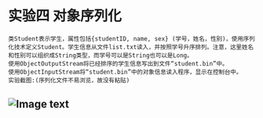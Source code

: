 #  实验四 对象序列化
    类Student表示学生，属性包括{studentID, name, sex} (学号，姓名，性别)，使用序列化技术定义Student。学生信息从文件list.txt读入，并按照学号升序排列。注意，这里姓名和性别可以组织成String类型，而学号可以是String也可以是Long。
    使用ObjectOutputStream将已经排序的学生信息写出到文件“student.bin”中。
    使用ObjectInputStream将“student.bin”中的对象信息读入程序，显示在控制台中。
    实验截图:(序列化文件不易浏览，故没有粘贴)
##  ![Image text](https://raw.githubusercontent.com/luoyijie123/lyj/master/实验五_熟悉JAVA的IO/file_order/run.PNG)

